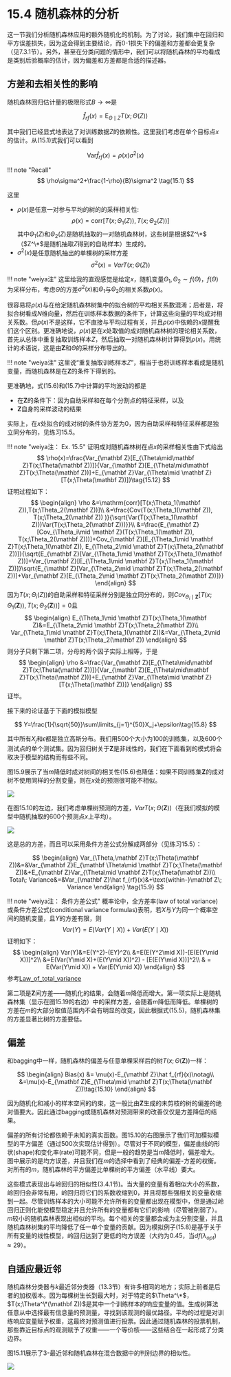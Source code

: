# 15.4 随机森林的分析

这一节我们分析随机森林应用的额外随机化的机制。为了讨论，我们集中在回归和平方误差损失，因为这会得到主要结论，而0-1损失下的偏差和方差都会更复杂（见7.3.1节）。另外，甚至在分类问题的情形中，我们可以将随机森林的平均看成是类别后验概率的估计，因为偏差和方差都是合适的描述器。

## 方差和去相关性的影响

随机森林回归估计量的极限形式$B\rightarrow \infty$是

$$
\hat f_{rf}(x)=\mathrm E_{\Theta\mid Z}T(x;\Theta(Z))\tag{15.4}
$$

其中我们已经显式地表达了对训练数据$Z$的依赖性。这里我们考虑在单个目标点$x$的估计。从(15.1)式我们可以看到

$$
\mathrm{Var}\hat f_{rf}(x)=\rho(x)\sigma^2(x)\tag{15.5}
$$

!!! note "Recall"
    $$
    \rho\sigma^2+\frac{1-\rho}{B}\sigma^2 \tag{15.1}
    $$

这里

- $\rho(x)$是任意一对参与平均的树的的采样相关性:
$$
\rho(x)=\mathrm{corr}[T(x;\Theta_1(Z)),T(x;\Theta_2(Z))]\tag{15.6}
$$
其中$\Theta_1(Z)$和$\Theta_2(Z)$是随机抽取的一对随机森林树，这些树是根据$Z^\*$（$Z^\*$是随机抽取$Z$得到的自助样本）生成的。
- $\sigma^2(x)$是任意随机抽出的单棵树的采样方差
$$
\sigma^2(x)=Var T(x;\Theta(Z))\tag{15.7}
$$

!!! note "weiya注"
    这里给我的直观感觉是给定$x$，随机变量$\Theta_1,\Theta_2\sim f(\Theta)$，$f(\Theta)$为采样分布，考虑$\Theta$的方差$\sigma^2(x)$和$\Theta_1$与$\Theta_2$的相关系数$\rho(x)$。

很容易将$\rho(x)$与在给定随机森林树集中的拟合树的平均相关系数混淆；后者是，将拟合树看成$N$维向量，然后在训练样本数据的条件下，计算这些向量的平均成对相关系数。但$\rho(x)$不是这样，它不直接与平均过程有关，并且$\rho(x)$中依赖的$x$提醒我们这个区别。更准确地说，$\rho(x)$是在$x$处取值的成对随机森林树的理论相关系数，首先从总体中重复抽取训练样本$Z$，然后抽取一对随机森林树计算得到$\rho(x)$。用统计的术语说，这是由$\mathbf Z$和$\Theta$的采样分布导出的。

!!! note "weiya注"
    这里说“重复抽取训练样本$Z$”，相当于也将训练样本看成是随机变量，而随机森林是在$\mathbf Z$的条件下得到的。

更准确地，式(15.6)和(15.7)中计算的平均波动的都是

- 在$\mathbf Z$的条件下：因为自助采样和在每个分割点的特征采样，以及
- $\mathbf Z$自身的采样波动的结果

实际上，在$x$处拟合的成对树的条件协方差为0，因为自助采样和特征采样都是独立同分布的，见练习15.5。

!!! note "weiya注： Ex. 15.5"
    证明成对随机森林树在点$x$的采样相关性由下式给出
    $$
    \rho(x)=\frac{Var_{\mathbf Z}[E_{\Theta\mid\mathbf Z}T(x;\Theta(\mathbf Z))]}{Var_{\mathbf Z}[E_{\Theta\mid\mathbf Z}T(x;\Theta(\mathbf Z))]+E_{\mathbf Z}Var_{\Theta\mid \mathbf Z}[T(x;\Theta(\mathbf Z))]}\tag{15.12}
    $$
    证明过程如下：
    $$
    \begin{align}
    \rho &=\mathrm{corr}[T(x;\Theta_1(\mathbf Z)),T(x;\Theta_2(\mathbf Z))]\\
    &=\frac{Cov(T(x;\Theta_1(\mathbf Z)), T(x;\Theta_2(\mathbf Z)) )}{\sqrt{Var(T(x;\Theta_1(\mathbf Z)))Var(T(x;\Theta_2(\mathbf Z)))}}\\
    &=\frac{E_{\mathbf Z}[Cov_{\Theta_i\mid \mathbf Z}(T(x;\Theta_1(\mathbf Z)), T(x;\Theta_2(\mathbf Z)))]+Cov_{\mathbf Z}[E_{\Theta_1\mid \mathbf Z}T(x;\Theta_1(\mathbf Z)), E_{\Theta_2\mid \mathbf Z}T(x;\Theta_2(\mathbf Z))]}{\sqrt{E_{\mathbf Z}[Var_{\Theta_1\mid \mathbf Z}T(x;\Theta_1(\mathbf Z))]+Var_{\mathbf Z}[E_{\Theta_1\mid \mathbf Z}T(x;\Theta_1(\mathbf Z))]}\sqrt{E_{\mathbf Z}[Var_{\Theta_2\mid \mathbf Z}T(x;\Theta_2(\mathbf Z))]+Var_{\mathbf Z}[E_{\Theta_2\mid \mathbf Z}T(x;\Theta_2(\mathbf Z))]}}
    \end{align}
    $$
    因为$T(x;\Theta_i(Z))$的自助采样和特征采样分别是独立同分布的，则$Cov_{\Theta_i\mid \mathbf Z}[T(x;\Theta_1(\mathbf Z)),T(x;\Theta_2(\mathbf Z))]=0$且
    $$
    \begin{align}
    E_{\Theta_1\mid \mathbf Z}T(x;\Theta_1(\mathbf Z)&=E_{\Theta_2\mid \mathbf Z}T(x;\Theta_2(\mathbf Z))\\
    Var_{\Theta_1\mid \mathbf Z}T(x;\Theta_1(\mathbf Z))&=Var_{\Theta_2\mid \mathbf Z}T(x;\Theta_2(\mathbf Z))
    \end{align}
    $$
    则分子只剩下第二项，分母的两个因子实际上相等，于是
    $$
    \begin{align}
    \rho &=\frac{Var_{\mathbf Z}[E_{\Theta\mid\mathbf Z}T(x;\Theta(\mathbf Z))]}{Var_{\mathbf Z}[E_{\Theta\mid\mathbf Z}T(x;\Theta(\mathbf Z))]+E_{\mathbf Z}Var_{\Theta\mid \mathbf Z}[T(x;\Theta(\mathbf Z))]}
    \end{align}
    $$
    证毕。

<!--
$$
\begin{align}
\rho &=\mathrm{corr}[T(x;\Theta_1(Z)),T(x;\Theta_2(Z))]\\
&=\frac{Cov(T(x;\Theta_1(Z)), T(x;\Theta_2(Z)) )}{\sqrt{Var(T(x;\Theta_1(Z)))Var(T(x;\Theta_2(Z)))}}\\
&=\frac{E[Cov(T(x;\Theta_1(Z)), T(x;\Theta_2(Z))\mid Z)]+Cov[E(T(x;\Theta_1(Z))\mid Z), E(T(x;\Theta_2(Z))\mid Z)]}{\sqrt{E[Var(T(x;\Theta_1(Z))\mid Z)]+Var[E(T(x;\Theta_1(Z)))]}\sqrt{E[Var(T(x;\Theta_2(Z))\mid Z)]+Var[E(T(x;\Theta_2(Z)))]}}
\end{align}
$$
~~暂时不能给出严谨的证明:disappointed:~~
但有个类比的想法。记得在线性回归中，对于(复)相关系数$R$，我们有
$$
\begin{align}
R^2&=\frac{ESS}{TSS}\\
&=\frac{(\hat Y-\bar y\boldsymbol 1_n)'(\hat Y-\bar y\boldsymbol 1_n)}{(Y-\bar y\boldsymbol 1_n)'(Y-\bar y\boldsymbol 1_n)}\\
&=\frac{Var(\hat Y)}{Var(Y)}\\
&=\frac{Var(E(Y\mid X))}{Var(Y)}
\end{align}
$$
上式中$\hat Y$其实是$E(Y\mid X)$的一个估计。这与我们所要证的会不会有所关联呢？其实对应起来看，我有点怀疑(15.2)的左边应该为$\rho^2(x)$，而非$\rho(x)$。
-->

接下来的论证基于下面的模拟模型

$$
Y=\frac{1}{\sqrt{50}}\sum\limits_{j=1}^{50}X_j+\epsilon\tag{15.8}
$$

其中所有$X_j$和$\epsilon$都是独立高斯分布。我们用500个大小为100的训练集，以及600个测试点的单个测试集。因为回归树关于$\mathbf Z$是非线性的，我们在下面看到的模式将会取决于模型的结构而有些不同。

图15.9展示了当$m$降低时成对树间的相关性(15.6)也降低：如果不同训练集$\mathbf Z$的成对树不使用同样的分割变量，则在$x$处的预测很可能不相似。

![](../img/15/fig15.9.png)

在图15.10的左边，我们考虑单棵树预测的方差，$VarT(x;\Theta(\mathbf Z))$（在我们模拟的模型中随机抽取的600个预测点$x$上平均）。

![](../img/15/fig15.10.png)

这是总的方差，而且可以采用条件方差公式分解成两部分（见练习15.5）：

$$
\begin{align}
Var_{\Theta,\mathbf Z}T(x;\Theta(\mathbf Z))&=&Var_{\mathbf Z}E_{\mathbf \Theta\mid \mathbf Z}T(x;\Theta(\mathbf Z))&+E_{\mathbf Z}Var_{\Theta\mid \mathbf Z}T(x;\Theta(\mathbf Z))\\
Total\; Variance&=&Var_{\mathbf Z}\hat f_{rf}(x)&+\text{within-}\mathbf Z\; Variance
\end{align}
\tag{15.9}
$$

!!! note "weiya注： 条件方差公式"
    概率论中，全方差率(law of total variance)或条件方差公式(conditional variance formulas)表明，若$X$与$Y$为同一个概率空间的随机变量，且$Y$的方差有限，则
    $$
    Var(Y)=E(Var(Y\mid X))+Var(E(Y\mid X))
    $$
    证明如下：
    $$
    \begin{align}
    Var(Y)&=E(Y^2)-(EY)^2\\
    &=E(E(Y^2\mid X))-[E(E(Y\mid X))]^2\\
    &=E(Var(Y\mid X)+(E(Y\mid X))^2) - [E(E(Y\mid X))]^2\\
    & = E(Var(Y\mid X)) + Var(E(Y\mid X))
    \end{align}
    $$
    参考[Law_of_total_variance](https://en.wikipedia.org/wiki/Law_of_total_variance)


第二项是$\mathbf Z$间方差——随机化的结果，会随着$m$降低而增大。第一项实际上是随机森林集（显示在图15.19的右边）中的采样方差，会随着$m$降低而降低。单棵树的方差在$m$的大部分取值范围内不会有明显的改变，因此根据式(15.5)，随机森林集的方差显著比树的方差要低。

## 偏差

和bagging中一样，随机森林的偏差与任意单棵采样后的树$T(x;\Theta(\mathbf Z))$一样：

$$
\begin{align}
Bias(x) &= \mu(x)-E_{\mathbf Z}\hat f_{rf}(x)\notag\\
&=\mu(x)-E_{\mathbf Z}E_{\Theta\mid \mathbf Z}T(x;\Theta(\mathbf Z))\tag{15.10}
\end{align}
$$

因为随机化和减小的样本空间的约束，这一般比由$\mathbf Z$生成的未剪枝的树的偏差的绝对值要大。因此通过bagging或随机森林对预测带来的改善仅仅是方差降低的结果。

偏差的所有讨论都依赖于未知的真实函数。图15.10的右图展示了我们可加模拟模型的平方偏差（通过500次实现估计得到）。尽管对于不同的模型，偏差曲线的形状(shape)和变化率(rate)可能不同，但是一般的趋势是当$m$降低时，偏差增大。图中展示的是均方误差，并且我们在$m$的选择中看到了经典的偏差-方差的权衡。对所有的$m$，随机森林的平方偏差比单棵树的平方偏差（水平线）要大。

这些模式表现出与岭回归的相似性(3.4.1节)。当大量的变量有着相似大小的系数，岭回归会非常有用，岭回归将它们的系数收缩到0，并且将那些强相关的变量收缩到一起。尽管训练样本的大小可能不允许所有的变量都出现在模型中，但是通过岭回归正则化能使模型稳定并且允许所有的变量都有它们的影响（尽管被削弱了）。$m$较小的随机森林表现出相似的平均。每个相关的变量都会成为主分割变量，并且随机森林树集的平均降低了任一单个变量的贡献。因为模拟例子(15.8)是基于关于所有变量的线性模型，岭回归达到了更低的均方误差（大约为0.45，当$df(\lambda_{opt})\approx 29$）。

## 自适应最近邻

随机森林分类器与$k$最近邻分类器（13.3节）有许多相同的地方；实际上前者是后者的加权版本。因为每棵树生长到最大时，对于特定的$\Theta^\*$，$T(x;\Theta^\*(\mathbf Z))$是其中一个训练样本的响应变量的值。生成树算法任意从中选择最有信息量的预测量，寻找到该观测的最优路径。平均的过程是对训练响应变量赋予权重，这最终对预测值进行投票。因此通过随机森林的投票机制，那些靠近目标点的观测赋予了权重——一个等价核——这些结合在一起形成了分类边界。

图15.11展示了3-最近邻和随机森林在混合数据中的判别边界的相似性。

![](../img/15/fig15.11.png)

